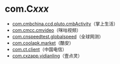 # com.C*xxx*

- [com.cmbchina.ccd.pluto.cmbActivity](./com.cmbchina.ccd.pluto.cmbActivity/readme.md)（掌上生活）
- [com.cmcc.cmvideo](./com.cmcc.cmvideo/readme.md)（咪咕视频）
- [com.cnspeedtest.globalspeed](./com.cnspeedtest.globalspeed/readme.md)（全球网测）
- [com.coolapk.market](./com.coolapk.market/readme.md)（酷安）
- [com.ct.client](./com.ct.client/readme.md)（中国电信）
- [com.cxzapp.yidianling](./com.cxzapp.yidianling/readme.md)（壹点灵）
